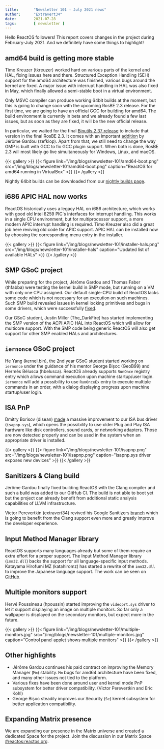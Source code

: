 ```yaml
---
title:       "Newsletter 101 - July 2021 news"
author:      "Extravert34"
date:        2021-07-28
tags:        [ newsletter ]
---
```


Hello ReactOS followers! This report covers changes in the project during February-July 2021.
And we definitely have some things to highlight!

## amd64 build is getting more stable
Timo Kreuzer (tkreuzer) worked hard on various parts of the kernel and HAL, fixing issues here and there.
Structured Exception Handling (SEH) support for the amd64 architecture was finished, various bugs around the kernel are fixed.
A major issue with interrupt handling in HAL was also fixed in May, which finally allowed a semi-stable boot in a virtual environment.

Only MSVC compiler can produce working 64bit builds at the moment, but this is going to change soon with the upcoming RosBE 2.3
release.
For the first time, we are going to have an official GCC for building for amd64.
The build environment is currently in beta and we already found a few last issues, but as soon as they are fixed, it will be the new official release.

In particular, we waited for the final [Binutils 2.37 release](https://sourceware.org/pipermail/binutils/2021-July/117384.html) to include that version in the final RosBE 2.3.
It comes with an important [addition](https://sourceware.org/git/?p=binutils-gdb.git;a=commitdiff;h=d039200a7ee8ac170afbdc3b987af553c07fb6a3) by Jérôme Gardou (zefklop). Apart from that, we still need to change the way GMP is built with GCC to fix GCC plugin support.
When both is done, RosBE 2.3 will most likely go live simultaneously for Windows, Linux, and macOS.

{{< gallery >}}
{{< figure link="/img/blogs/newsletter-101/amd64-boot.png" src="/img/blogs/newsletter-101/amd64-boot.png" caption="ReactOS for amd64 running in VirtualBox" >}}
{{< /gallery >}}

Nightly 64bit builds can be downloaded from our [nightly builds page](/getbuilds).

## i686 APIC HAL now works
ReactOS historically uses a legacy HAL on i686 architecture, which works with good old Intel 8259 PIC's interfaces for interrupt handling.
This works in a single CPU environment, but for multiprocessor support, a more modern APIC interrupt handling is required.
Timo Kreuzer also did a great job here reviving old code for APIC support.
APIC HAL can be installed now by choosing the corresponding menu entry in the installer.

{{< gallery >}}
{{< figure link="/img/blogs/newsletter-101/installer-hals.png" src="/img/blogs/newsletter-101/installer-hals" caption="Updated list of available HALs" >}}
{{< /gallery >}}

## SMP GSoC project
While preparing for the project, Jérôme Gardou and Thomas Faber (thfabba) were testing the kernel build in SMP mode,
but running on a VM with only one CPU assigned.
Our default single-CPU build of ReactOS lacks some code which is not necessary for an
execution on such machines.
Such SMP build revealed issues in kernel locking primitives and bugs in some drivers, which
were successfully [fixed](https://github.com/reactos/reactos/pull/3672).

Our GSoC student, Justin Miller (The_DarkFire) has started implementing the SMP version of the ACPI APIC HAL into ReactOS
which will allow for multicore support.
With the SMP code being generic ReactOS will also get support for other SMP enabled HALs and architectures.

## `iernonce` GSoC project
He Yang (kernel.bin), the 2nd year GSoC student started working on `iernonce` under the guidance of his mentor George Bișoc (GeoB99) and Hermès Bélusca (hbelusca).
ReactOS already supports `RunOnce` registry entry which allows command execution upon machine startup/user login.
`iernonce` will add a possibility to use `RunOnceEx` entry to execute multiple commands in an order, with a dialog displaying progress upon machine startup/user login.

## ISA PnP
Dmitry Borisov (disean) [made](https://github.com/reactos/reactos/pull/3467) a massive improvement to our ISA bus driver (`isapnp.sys`),
which opens the possibility to use older Plug and Play ISA hardware like disk controllers, sound cards, or networking adapters.
Those are now detected properly and can be used in the system when an appropriate driver is installed.

{{< gallery >}}
{{< figure link="/img/blogs/newsletter-101/isapnp.png" src="/img/blogs/newsletter-101/isapnp.png" caption="isapnp.sys driver exposes new devices" >}}
{{< /gallery >}}

## Sanitizers & Clang build
Jérôme Gardou finally fixed building ReactOS with the Clang compiler and such a build was added to our GitHub CI.
The build is not able to boot yet but the project can already benefit from additional static analysis capabilities of LLVM infrastructure.

Victor Perevertkin (extravert34) revived his Google Sanitizers [branch](https://github.com/reactos/reactos/pull/2527) which is going to benefit
from the Clang support even more and greatly improve the developer experience.

## Input Method Manager library
ReactOS supports many languages already but some of them require an extra effort for a proper support.
The Input Method Manager library (`imm32.dll`) backs the support for all language-specific input methods.
Katayama Hirofumi MZ (katahiromz) has started a rewrite of the `imm32.dll` to improve the Japanese language support.
The work can be seen on [GitHub](https://github.com/reactos/reactos/commits/master/dll/win32/imm32/).

## Multiple monitors support
Hervé Poussineau (hpoussin) started improving the `videoprt.sys` driver to let it support displaying an image on multiple monitors.
So far only a wallpaper is displayed on the secondary monitors, but expect more in the future.

{{< gallery >}}
{{< figure link="/img/blogs/newsletter-101/multiple-monitors.jpg" src="/img/blogs/newsletter-101/multiple-monitors.jpg" caption="Control panel applet shows multiple monitors" >}}
{{< /gallery >}}

## Other highlights

- Jérôme Gardou continues his paid contract on improving the Memory Manager (`Mm`) stability. `Mm` bugs for amd64 architecture have been fixed, and many other issues not tied to the platform.
- Various fixes have been done around user and kernel mode PnP subsystem for better driver compatibility. (Victor Perevertkin and Eric Kohl)
- George Bișoc steadily improves our Security (`Se`) kernel subsystem for better application compatibility.

## Expanding Matrix presence

We are expanding our presence in the Matrix universe and created a dedicated Space for the project. Join the discussion in our Matrix Space [#reactos:reactos.org](https://matrix.to/#/#reactos:reactos.org?via=reactos.org).



 
